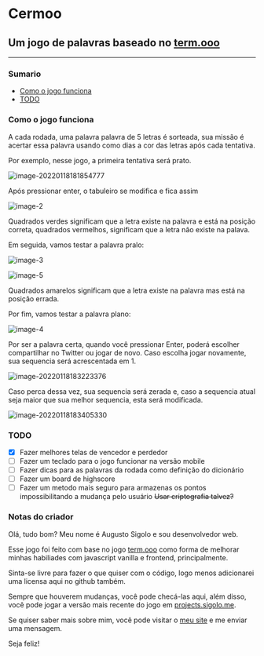 # Cermoo

## Um jogo de palavras baseado no [term.ooo](https://term.ooo)

---

### Sumario

- [Como o jogo funciona](#como-funciona)
- [TODO](#todo)

### <a id="como-funciona">Como o jogo funciona</a>

A cada rodada, uma palavra palavra de 5 letras é sorteada, sua missão é acertar essa palavra usando como dias a cor das letras após cada tentativa.

Por exemplo, nesse jogo, a primeira tentativa será prato.

![image-20220118181854777](./docs/image-20220118181854777.png)

Após pressionar enter, o tabuleiro se modifica e fica assim

![image-2](./docs/image-20220118182009367.png)

Quadrados verdes significam que a letra existe na palavra e está na posição correta, quadrados vermelhos, significam que a letra não existe na palava.

Em seguida, vamos testar a palavra pralo:

![image-3](./docs/image-20220118182124401.png)

![image-5](./docs/image-20220118182143047.png)

Quadrados amarelos significam que a letra existe na palavra mas está na posição errada.

Por fim, vamos testar a palavra plano:

![image-4](./docs/image-20220118183058858.png)

Por ser a palavra certa, quando você pressionar Enter, poderá escolher compartilhar no Twitter ou jogar de novo. Caso escolha jogar novamente, sua sequencia será acrescentada em 1.

![image-20220118183223376](./docs/image-20220118183223376.png)

Caso perca dessa vez, sua sequencia será zerada e, caso a sequencia atual seja maior que sua melhor sequencia, esta será modificada.

![image-20220118183405330](./docs/image-20220118183405330.png)

### <a id="todo">TODO</a>

- [X] Fazer melhores telas de vencedor e perdedor
- [ ] Fazer um teclado para o jogo funcionar na versão mobile
- [ ] Fazer dicas para as palavras da rodada como definição do dicionário
- [ ] Fazer um board de highscore
- [ ] Fazer um metodo mais seguro para armazenas os pontos impossibilitando a mudança pelo usuário
  ~~Usar criptografia talvez?~~

### Notas do criador

Olá, tudo bom? Meu nome é Augusto Sigolo e sou desenvolvedor web.

Esse jogo foi feito com base no jogo [term.ooo](https://term.ooo) como forma de melhorar minhas habiliades com javascript vanilla e frontend, principalmente. 

Sinta-se livre para fazer o que quiser com o código, logo menos adicionarei uma licensa aqui no github também.

Sempre que houverem mudanças, você pode checá-las aqui, além disso, você pode jogar a versão mais recente do jogo em [projects.sigolo.me](http://www.projects.sigolo.me/cermoo/cermoo.html).

Se quiser saber mais sobre mim, você pode visitar o [meu site](https://sigolo.me) e me enviar uma mensagem.

Seja feliz!

